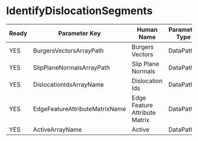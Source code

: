 # IdentifyDislocationSegments

| Ready | Parameter Key | Human Name | Parameter Type | Parameter Class |
|-------|---------------|------------|-----------------|----------------|
| YES | BurgersVectorsArrayPath | Burgers Vectors | DataPath | ArraySelectionParameter |
| YES | SlipPlaneNormalsArrayPath | Slip Plane Normals | DataPath | ArraySelectionParameter |
| YES | DislocationIdsArrayName | Dislocation Ids | DataPath | ArrayCreationParameter |
| YES | EdgeFeatureAttributeMatrixName | Edge Feature Attribute Matrix | DataPath | ArrayCreationParameter |
| YES | ActiveArrayName | Active | DataPath | ArrayCreationParameter |
